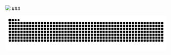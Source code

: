 <img src="https://media.giphy.com/media/LmNwrBhejkK9EFP504/giphy.gif" width="400"/>
###
<p align="center">
  <img src="https://raw.githubusercontent.com/im44nne/im44nne/output/snake.svg" />
</p>
